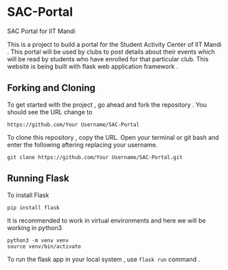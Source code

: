# SAC-Portal
SAC Portal for IIT Mandi

This is a project to build a portal for the Student Activity Center of IIT Mandi . This portal will be used by clubs to post details about their events which will be read by students who have enrolled for that particular club. This website is being built with flask web application framework .

Forking and Cloning
---
To get started with the project , go ahead and fork the repository . You should see the URL change to
```
https://github.com/Your Username/SAC-Portal
```
To clone this repository , copy the URL. Open your terminal or git bash and enter the following aftering replacing your username. 
```
git clone https://github.com/Your Username/SAC-Portal.git
```

Running Flask
---
To install Flask
```
pip install flask
```
It is recommended to work in virtual environments and here we will be working in python3 
```
python3 -m venv venv
source venv/bin/activate
```
To run the flask app in your local system , use `flask run` command .






